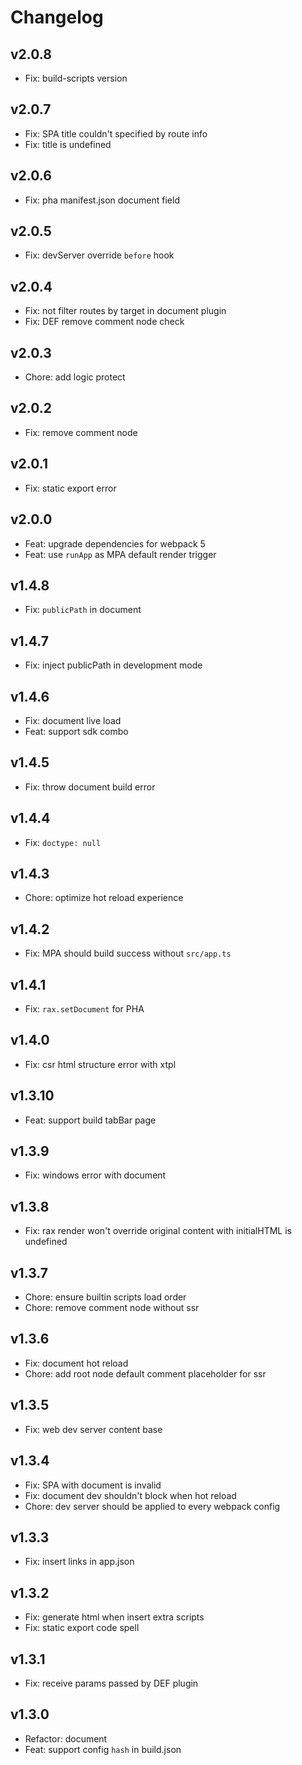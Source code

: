 # Changelog

## v2.0.8

- Fix: build-scripts version

## v2.0.7

- Fix: SPA title couldn't specified by route info
- Fix: title is undefined

## v2.0.6

- Fix: pha manifest.json document field

## v2.0.5

- Fix: devServer override `before` hook

## v2.0.4

- Fix: not filter routes by target in document plugin
- Fix: DEF remove comment node check

## v2.0.3

- Chore: add logic protect

## v2.0.2

- Fix: remove comment node

## v2.0.1

- Fix: static export error

## v2.0.0

- Feat: upgrade dependencies for webpack 5
- Feat: use `runApp` as MPA default render trigger

## v1.4.8

- Fix: `publicPath` in document

## v1.4.7

- Fix: inject publicPath in development mode

## v1.4.6

- Fix: document live load
- Feat: support sdk combo

## v1.4.5

- Fix: throw document build error

## v1.4.4

- Fix: `doctype: null`

## v1.4.3

- Chore: optimize hot reload experience

## v1.4.2

- Fix: MPA should build success without `src/app.ts`

## v1.4.1

- Fix: `rax.setDocument` for PHA

## v1.4.0

- Fix: csr html structure error with xtpl

## v1.3.10

- Feat: support build tabBar page

## v1.3.9

- Fix: windows error with document

## v1.3.8

- Fix: rax render won't override original content with initialHTML is undefined

## v1.3.7

- Chore: ensure builtin scripts load order
- Chore: remove comment node without ssr

## v1.3.6

- Fix: document hot reload
- Chore: add root node default comment placeholder for ssr

## v1.3.5

- Fix: web dev server content base

## v1.3.4

- Fix: SPA with document is invalid
- Fix: document dev shouldn't block when hot reload
- Chore: dev server should be applied to every webpack config

## v1.3.3

- Fix: insert links in app.json

## v1.3.2

- Fix: generate html when insert extra scripts
- Fix: static export code spell

## v1.3.1

- Fix: receive params passed by DEF plugin

## v1.3.0

- Refactor: document
- Feat: support config `hash` in build.json
